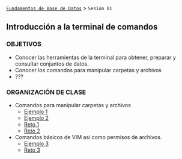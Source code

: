 [`Fundamentos de Base de Datos`](../Readme.md) > `Sesión 01`
## Introducción a la terminal de comandos

### OBJETIVOS
- Conocer las herramientas de la terminal para obtener, preparar y consultar conjuntos de datos.
- Conocer los comandos para manipular carpetas y archivos
- ???

### ORGANIZACIÓN DE CLASE
- Comandos para manipular carpetas y archivos
    - [Ejemplo 1](Ejemplo-01)
    - [Ejemplo 2](Ejemplo-02)
    - [Reto 1](Reto-01)
    - [Reto 2](Reto-02)
- Comandos básicos de VIM así como permisos de archivos.
    - [Ejemplo 3](Ejemplo-03)
    - [Reto 3](Reto-03)
